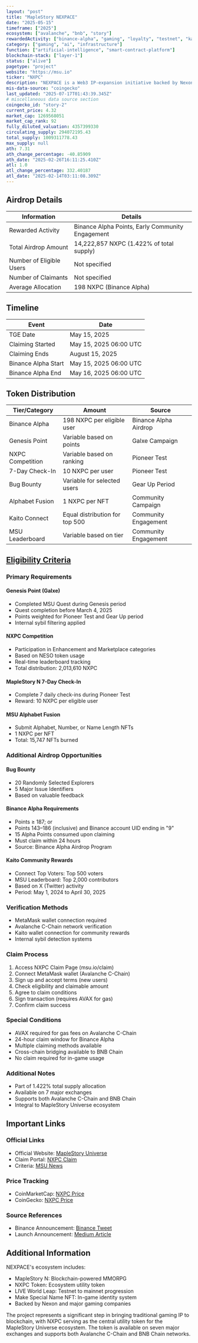 ```yaml
---
layout: "post"
title: "MapleStory NEXPACE"
date: "2025-05-15"
timeframe: ["2025"]
ecosystem: ["avalanche", "bnb", "story"]
rewardedActivity: ["binance-alpha", "gaming", "loyalty", "testnet", "kaito"]
category: ["gaming", "ai", "infrastructure"]
function: ["artificial-intelligence", "smart-contract-platform"]
blockchain-stack: ["layer-1"]
status: ["alive"]
pagetype: "project"
website: "https://msu.io"
ticker: "NXPC"
description: "NEXPACE is a Web3 IP-expansion initiative backed by Nexon, featuring the NXPC token as an integral part of the MapleStory Universe (MSU) ecosystem, bringing the iconic 23-year-old gaming IP to blockchain."
mis-data-source: "coingecko"
last_updated: "2025-07-17T01:43:39.345Z"
# miscellaneous data source section
coingecko_id: "story-2"
current_price: 4.32
market_cap: 1269568051
market_cap_rank: 92
fully_diluted_valuation: 4357399330
circulating_supply: 294072195.43
total_supply: 1009311778.43
max_supply: null
ath: 7.31
ath_change_percentage: -40.85909
ath_date: "2025-02-26T16:11:25.410Z"
atl: 1.0
atl_change_percentage: 332.40187
atl_date: "2025-02-14T03:11:08.309Z"
---
```


## Airdrop Details

| Information              | Details                                          |
| ------------------------ | ------------------------------------------------ |
| Rewarded Activity        | Binance Alpha Points, Early Community Engagement |
| Total Airdrop Amount     | 14,222,857 NXPC (1.422% of total supply)         |
| Number of Eligible Users | Not specified                                    |
| Number of Claimants      | Not specified                                    |
| Average Allocation       | 198 NXPC (Binance Alpha)                         |

## Timeline

| Event               | Date                   |
| ------------------- | ---------------------- |
| TGE Date            | May 15, 2025           |
| Claiming Started    | May 15, 2025 06:00 UTC |
| Claiming Ends       | August 15, 2025        |
| Binance Alpha Start | May 15, 2025 06:00 UTC |
| Binance Alpha End   | May 16, 2025 06:00 UTC |

## Token Distribution

| Tier/Category    | Amount                         | Source                |
| ---------------- | ------------------------------ | --------------------- |
| Binance Alpha    | 198 NXPC per eligible user     | Binance Alpha Airdrop |
| Genesis Point    | Variable based on points       | Galxe Campaign        |
| NXPC Competition | Variable based on ranking      | Pioneer Test          |
| 7-Day Check-In   | 10 NXPC per user               | Pioneer Test          |
| Bug Bounty       | Variable for selected users    | Gear Up Period        |
| Alphabet Fusion  | 1 NXPC per NFT                 | Community Campaign    |
| Kaito Connect    | Equal distribution for top 500 | Community Engagement  |
| MSU Leaderboard  | Variable based on tier         | Community Engagement  |

## [Eligibility Criteria](https://msu.io/news/notices/2816534)

### Primary Requirements

#### Genesis Point (Galxe)

- Completed MSU Quest during Genesis period
- Quest completion before March 4, 2025
- Points weighted for Pioneer Test and Gear Up period
- Internal sybil filtering applied

#### NXPC Competition

- Participation in Enhancement and Marketplace categories
- Based on NESO token usage
- Real-time leaderboard tracking
- Total distribution: 2,013,610 NXPC

#### MapleStory N 7-Day Check-In

- Complete 7 daily check-ins during Pioneer Test
- Reward: 10 NXPC per eligible user

#### MSU Alphabet Fusion

- Submit Alphabet, Number, or Name Length NFTs
- 1 NXPC per NFT
- Total: 15,747 NFTs burned

### Additional Airdrop Opportunities

#### Bug Bounty

- 20 Randomly Selected Explorers
- 5 Major Issue Identifiers
- Based on valuable feedback

#### Binance Alpha Requirements

- Points ≥ 187; or
- Points 143–186 (inclusive) and Binance account UID ending in "9"
- 15 Alpha Points consumed upon claiming
- Must claim within 24 hours
- Source: Binance Alpha Airdrop Program

#### Kaito Community Rewards

- Connect Top Voters: Top 500 voters
- MSU Leaderboard: Top 2,000 contributors
- Based on X (Twitter) activity
- Period: May 1, 2024 to April 30, 2025

### Verification Methods

- MetaMask wallet connection required
- Avalanche C-Chain network verification
- Kaito wallet connection for community rewards
- Internal sybil detection systems

### Claim Process

1. Access NXPC Claim Page (msu.io/claim)
2. Connect MetaMask wallet (Avalanche C-Chain)
3. Sign up and accept terms (new users)
4. Check eligibility and claimable amount
5. Agree to claim conditions
6. Sign transaction (requires AVAX for gas)
7. Confirm claim success

### Special Conditions

- AVAX required for gas fees on Avalanche C-Chain
- 24-hour claim window for Binance Alpha
- Multiple claiming methods available
- Cross-chain bridging available to BNB Chain
- No claim required for in-game usage

### Additional Notes

- Part of 1.422% total supply allocation
- Available on 7 major exchanges
- Supports both Avalanche C-Chain and BNB Chain
- Integral to MapleStory Universe ecosystem

## Important Links

### Official Links

- Official Website: [MapleStory Universe](https://msu.io)
- Claim Portal: [NXPC Claim](https://msu.io/claim)
- Criteria: [MSU News](https://msu.io/news/notices/2816534)

### Price Tracking

- CoinMarketCap: [NXPC Price](https://coinmarketcap.com/currencies/maplestory-universe/)
- CoinGecko: [NXPC Price](https://www.coingecko.com/en/coins/nexpace)

### Source References

- Binance Announcement: [Binance Tweet](https://x.com/binance/status/1922888013685850437)
- Launch Announcement: [Medium Article](https://medium.com/maplestory-universe/press-release-nexpace-launches-maplestory-n-and-nxpc-token-charting-a-new-chapter-for-6076e8af7627)

## Additional Information

NEXPACE's ecosystem includes:

- MapleStory N: Blockchain-powered MMORPG
- NXPC Token: Ecosystem utility token
- LIVE World Leap: Testnet to mainnet progression
- Make Special Name NFT: In-game identity system
- Backed by Nexon and major gaming companies

The project represents a significant step in bringing traditional gaming IP to blockchain, with NXPC serving as the central utility token for the MapleStory Universe ecosystem. The token is available on seven major exchanges and supports both Avalanche C-Chain and BNB Chain networks.